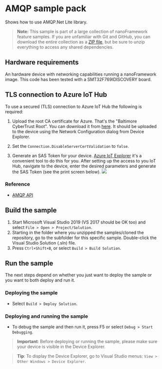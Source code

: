 # AMQP sample pack

Shows how to use AMQP.Net Lite library.

> **Note:** This sample is part of a large collection of nanoFramework feature samples.
> If you are unfamiliar with Git and GitHub, you can download the entire collection as a
> [ZIP file](https://github.com/nanoframework/Samples/archive/main.zip), but be
> sure to unzip everything to access any shared dependencies.
<!-- For more info on working with the ZIP file, 
> the samples collection, and GitHub, see [Get the UWP samples from GitHub](https://aka.ms/ovu2uq). 
> For more samples, see the [Samples portal](https://aka.ms/winsamples) on the Windows Dev Center.  -->

## Hardware requirements

An hardware device with networking capabilities running a nanoFramework image. This code has been tested with a SMT32F769IDISCOVERY board.

## TLS connection to Azure IoT Hub

To use a secured (TLS) connection to Azure IoT Hub the following is required:

1. Upload the root CA certificate for Azure. That's the "Baltimore CyberTrust Root". You can download it from [here](https://docs.microsoft.com/en-us/azure/security/fundamentals/tls-certificate-changes#what-is-changing). It should be uploaded to the device using the Network Configuration dialog from Device Explorer.

1. Set the `Connection.DisableServerCertValidation` to `false`.

1. Generate an SAS Token for your device. [Azure IoT Explorer](https://github.com/Azure/azure-iot-explorer) it's a convenient tool to do this for you.
After setting up the access to you IoT Hub, navigate to the device, enter the desired parameters and generate the SAS Token (see the print screen below).
![](azure-iot-explorer-sas.png) 

### Reference

- [AMQP API](http://azure.github.io/amqpnetlite/api/Amqp.html)

## Build the sample

1. Start Microsoft Visual Studio 2019 (VS 2017 should be OK too) and select `File > Open > Project/Solution`.
1. Starting in the folder where you unzipped the samples/cloned the repository, go to the subfolder for this specific sample. Double-click the Visual Studio Solution (.sln) file.
1. Press `Ctrl+Shift+B`, or select `Build > Build Solution`.

## Run the sample

The next steps depend on whether you just want to deploy the sample or you want to both deploy and run it.

### Deploying the sample

- Select `Build > Deploy Solution`.

### Deploying and running the sample

- To debug the sample and then run it, press F5 or select `Debug > Start Debugging`.

> **Important**: Before deploying or running the sample, please make sure your device is visible in the Device Explorer.

> **Tip**: To display the Device Explorer, go to Visual Studio menus: `View > Other Windows > Device Explorer`.
